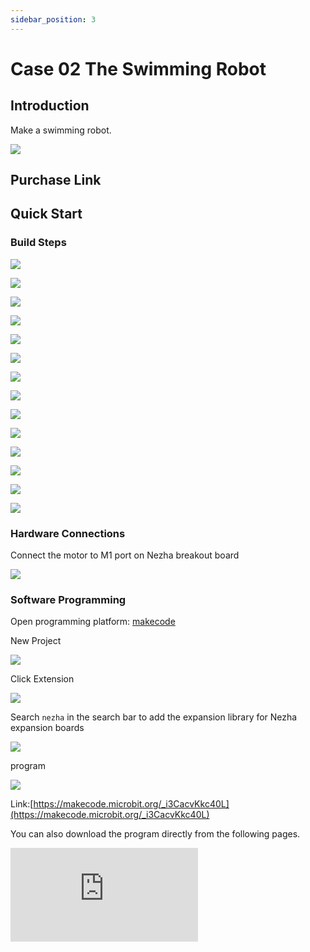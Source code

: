 ```yaml
---
sidebar_position: 3
---
```


# Case 02 The Swimming Robot

## Introduction

Make a swimming robot.



![](./images/nezha-inventors-kit-v2-case-02-01.png)

## Purchase Link



## Quick Start

### Build Steps

![](./images/nezha-inventors-kit-v2-step-02-01.png)

![](./images/nezha-inventors-kit-v2-step-02-02.png)

![](./images/nezha-inventors-kit-v2-step-02-03.png)

![](./images/nezha-inventors-kit-v2-step-02-04.png)

![](./images/nezha-inventors-kit-v2-step-02-05.png)

![](./images/nezha-inventors-kit-v2-step-02-06.png)

![](./images/nezha-inventors-kit-v2-step-02-07.png)

![](./images/nezha-inventors-kit-v2-step-02-08.png)

![](./images/nezha-inventors-kit-v2-step-02-09.png)

![](./images/nezha-inventors-kit-v2-step-02-10.png)

![](./images/nezha-inventors-kit-v2-step-02-11.png)

![](./images/nezha-inventors-kit-v2-step-02-12.png)

![](./images/nezha-inventors-kit-v2-step-02-13.png)

![](./images/nezha-inventors-kit-v2-step-02-14.png)


### Hardware Connections

Connect the motor to M1 port on Nezha breakout board

![](./images/nezha-inventors-kit-v2-case-07-02.png)

### Software Programming

Open programming platform: [makecode](https://makecode.microbit.org/#)

New Project

![](./images/nezha-inventors-kit-v2-case-19-03.png)

Click Extension

![](./images/nezha-inventors-kit-v2-case-19-04.png)



Search `nezha` in the search bar to add the expansion library for Nezha expansion boards

![](./images/nezha-inventors-kit-v2-case-19-06.png)

program

![](./images/nezha-inventors-kit-v2-case-07-07.png)


Link:[https://makecode.microbit.org/_i3CacvKkc40L](https://makecode.microbit.org/_i3CacvKkc40L)

You can also download the program directly from the following pages.

<div
    style={{
        position: 'relative',
        paddingBottom: '60%',
        overflow: 'hidden',
    }}
>
    <iframe
        src="https://makecode.microbit.org/_i3CacvKkc40L"
        frameborder="0"
        sandbox="allow-popups allow-forms allow-scripts allow-same-origin"
        style={{
            position: 'absolute',
            width: '100%',
            height: '100%',
        }}
    />
</div>

### Result

Press the A button on the micro:bit to move the robot forward, and press the B button on the micro:bit to stop the robot's movement.

![](./images/nezha-inventors-kit-v2-case-02.gif)
